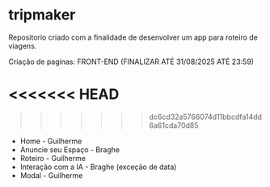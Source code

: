# tripmaker
Repositorio criado com a finalidade de desenvolver um app para roteiro de viagens.


Criação de paginas: FRONT-END (FINALIZAR ATÉ 31/08/2025 ATÉ 23:59)

<<<<<<< HEAD
=======

>>>>>>> dc6cd32a5766074d11bbcdfa14dd6a61cda70d85
* Home - Guilherme
* Anuncie seu Espaço - Braghe
* Roteiro - Guilherme
* Interação com a IA - Braghe (exceção de data)
* Modal - Guilherme

